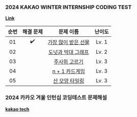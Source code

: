 ### 2024 KAKAO WINTER INTERNSHIP CODING TEST
<a href="https://school.programmers.co.kr/learn/challenges?order=recent&page=1&partIds=58464" target="_blank">**Link**</a>


|          순번          |        해결 문제         |        문제 이름         |         난이도          |
| :-----: | :-----: | :-----: | :-----: |   
| 01 |  :heavy_check_mark:  | <a href="https://school.programmers.co.kr/learn/courses/30/lessons/258712" target="_blank">가장 많이 받은 선물</a> | Lv. 1 |
| 02 |                      | <a href="https://school.programmers.co.kr/learn/courses/30/lessons/258711" target="_blank">도넛과 막대 그래프</a> | Lv. 2 | 
| 03 |                      | <a href="https://school.programmers.co.kr/learn/courses/30/lessons/258709" target="_blank">주사위 고르기</a> | Lv. 3 | 
| 04 |                      | <a href="https://school.programmers.co.kr/learn/courses/30/lessons/258707" target="_blank">n + 1 카드게임</a> | Lv. 3 | |
| 05 |                      | <a href="https://school.programmers.co.kr/learn/courses/30/lessons/258705" target="_blank">산 모양 타일링</a> | Lv. 3 | |  


### 2024 카카오 겨울 인턴십 코딩테스트 문제해설
<a href="https://tech.kakao.com/posts/610" target="_blank">**kakao tech**</a>